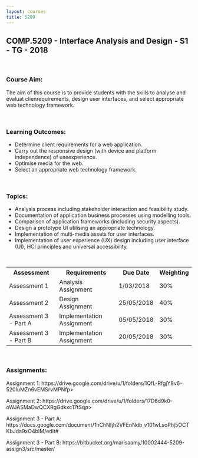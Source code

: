 ```yaml
---
layout: courses
title: 5209
---
```


<section id="comp5209">
<div class="COMP5209">
<h1>COMP.5209 - Interface Analysis and Design - S1 - TG - 2018</h1><br>
<h3>Course Aim:</h3>
    <p>The aim of this course is to provide students with the skills to analyse and evaluat clienrequirements, design user interfaces, and select appropriate web technology framework.<p>
<br>
<h3>Learning Outcomes:</h3>
    <ul>
        <li>Determine client requirements for a web application.</li>
        <li>Carry out the responsive design (with device and platform independence) of useexperience.</li>
        <li>Optimise media for the web.</li>
        <li>Select an appropriate web technology framework.</li>
    </ul>
<br>
<h3>Topics:</h3>
    <ul>
        <li>Analysis process including stakeholder interaction and feasibility study.</li>
        <li>Documentation of application business processes using modelling tools.</li>
        <li>Comparison of application frameworks (including security aspects).</li>
        <li>Design a prototype UI utilising an appropriate technology.</li>
        <li>Implementation of multi-media assets for user interfaces.</li>
        <li>Implementation of user experience (UX) design including user interface (UI), HCI  principles and universal accessibility.</li>
        </ul>
    <br>
<table style="width:100%">
    <tr>
      <th>Assessment</th>
      <th>Requirements</th> 
      <th>Due Date</th>
      <th>Weighting</th>
    </tr>
    <tr>
      <td>Assessment 1</td>
      <td>Analysis Assignment</td>
      <td>1/03/2018</td>
      <td>30%</td>
    </tr>
    <tr>
      <td>Assessment 2</td>
      <td>Design Assignment</td>
      <td>25/05/2018</td>
      <td>40%</td>
    </tr>
    <tr>
        <td>Assessment 3 - Part A</td>
        <td>Implementation Assignment</td>
        <td>05/05/2018</td>
        <td>30%</td>
    </tr>
    <tr>
      <td>Assessment 3 - Part B</td>
      <td>Implementation Assignment</td>
      <td>20/05/2018</td>
      <td>30%</td>
    </tr>
</table>
<br>
<h3>Assignments:</h3>
    <p>Assignment 1: https://drive.google.com/drive/u/1/folders/1QfL-RfgjY8v6-520IuMZn6vEMSrvMPNfp>
    <p>Assignment 2: https://drive.google.com/drive/u/1/folders/17D6d9k0-oWJASMaDwQCXRgGdkxc17tSqp>
    <p>Assignment 3 - Part A: https://docs.google.com/document/1hChNfjh2VFEnNdb_v101wLsoPhj5OCTKbJda9xO4bIM/edit#</p>
    <p>Assignment 3 - Part B: https://bitbucket.org/marisaamy/10002444-5209-assign3/src/master/</p>
</div>
</section>
<br>